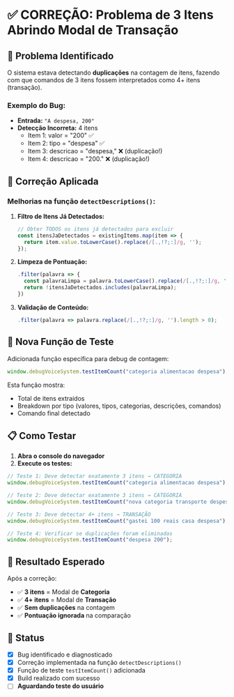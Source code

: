 # ✅ CORREÇÃO: Problema de 3 Itens Abrindo Modal de Transação

## 🐛 Problema Identificado

O sistema estava detectando **duplicações** na contagem de itens, fazendo com que comandos de 3 itens fossem interpretados como 4+ itens (transação).

### Exemplo do Bug:
- **Entrada:** `"A despesa, 200"`
- **Detecção Incorreta:** 4 itens
  - Item 1: valor = "200" ✅
  - Item 2: tipo = "despesa" ✅  
  - Item 3: descricao = "despesa," ❌ (duplicação!)
  - Item 4: descricao = "200." ❌ (duplicação!)

## 🔧 Correção Aplicada

### Melhorias na função `detectDescriptions()`:

1. **Filtro de Itens Já Detectados:**
   ```javascript
   // Obter TODOS os itens já detectados para excluir
   const itensJaDetectados = existingItems.map(item => {
     return item.value.toLowerCase().replace(/[.,!?;:]/g, '');
   });
   ```

2. **Limpeza de Pontuação:**
   ```javascript
   .filter(palavra => {
     const palavraLimpa = palavra.toLowerCase().replace(/[.,!?;:]/g, '');
     return !itensJaDetectados.includes(palavraLimpa);
   })
   ```

3. **Validação de Conteúdo:**
   ```javascript
   .filter(palavra => palavra.replace(/[.,!?;:]/g, '').length > 0);
   ```

## 🧪 Nova Função de Teste

Adicionada função específica para debug de contagem:

```javascript
window.debugVoiceSystem.testItemCount("categoria alimentacao despesa");
```

Esta função mostra:
- Total de itens extraídos
- Breakdown por tipo (valores, tipos, categorias, descrições, comandos)
- Comando final detectado

## 📋 Como Testar

1. **Abra o console do navegador**
2. **Execute os testes:**

```javascript
// Teste 1: Deve detectar exatamente 3 itens → CATEGORIA
window.debugVoiceSystem.testItemCount("categoria alimentacao despesa");

// Teste 2: Deve detectar exatamente 3 itens → CATEGORIA  
window.debugVoiceSystem.testItemCount("nova categoria transporte despesa");

// Teste 3: Deve detectar 4+ itens → TRANSAÇÃO
window.debugVoiceSystem.testItemCount("gastei 100 reais casa despesa");

// Teste 4: Verificar se duplicações foram eliminadas
window.debugVoiceSystem.testItemCount("despesa 200");
```

## 🎯 Resultado Esperado

Após a correção:
- ✅ **3 itens** = Modal de **Categoria**
- ✅ **4+ itens** = Modal de **Transação**  
- ✅ **Sem duplicações** na contagem
- ✅ **Pontuação ignorada** na comparação

## 🔄 Status

- [x] Bug identificado e diagnosticado
- [x] Correção implementada na função `detectDescriptions()`
- [x] Função de teste `testItemCount()` adicionada
- [x] Build realizado com sucesso
- [ ] **Aguardando teste do usuário**